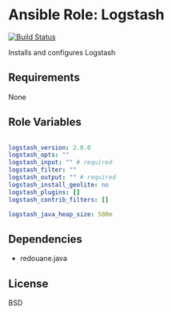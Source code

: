 Ansible Role: Logstash
======================

[![Build Status](https://travis-ci.org/redouane/ansible-role-logstash.svg?branch=master)](https://travis-ci.org/redouane/ansible-role-logstash)

Installs and configures Logstash

Requirements
------------

None

Role Variables
--------------

```yaml

logstash_version: 2.0.0
logstash_opts: ""
logstash_input: "" # required
logstash_filter: ""
logstash_output: "" # required
logstash_install_geolite: no
logstash_plugins: []
logstash_contrib_filters: []

logstash_java_heap_size: 500m

```

Dependencies
------------

- redouane.java

License
-------

BSD